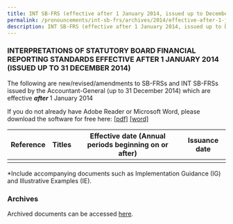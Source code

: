 ```yaml
---
title: INT SB-FRS (effective after 1 January 2014, issued up to December 2014)
permalink: /pronouncements/int-sb-frs/archives/2014/effective-after-1-january-2014-issued-up-to-december-2014/
description: INT SB-FRS (effective after 1 January 2014, issued up to December 2014)
---
```

### INTERPRETATIONS OF STATUTORY BOARD FINANCIAL REPORTING STANDARDS EFFECTIVE AFTER 1 JANUARY 2014 (ISSUED UP TO 31 DECEMBER 2014)

  

The following are new/revised/amendments to SB-FRSs and INT SB-FRSs issued by the Accountant-General (up to 31 December 2014) which are effective **_after_** 1 January 2014

If you do not already have Adobe Reader or Microsoft Word, please download the software for free here: [\[pdf\]](http://www.adobe.com/products/acrobat/readstep2.html) [\[word\]](http://www.microsoft.com/downloads/details.aspx?FamilyID=95e24c87-8732-48d5-8689-ab826e7b8fdf&DisplayLang=en)

| Reference | Titles | Effective date (Annual periods beginning on or after) | Issuance date |
| --- | --- | --- | --- |
| | | | |
  
\*Include accompanying documents such as Implementation Guidance (IG) and Illustrative Examples (IE).  

  

### Archives 

  

Archived documents can be accessed [here](/pronouncements/interpretations-of-sb-frs/archives/).